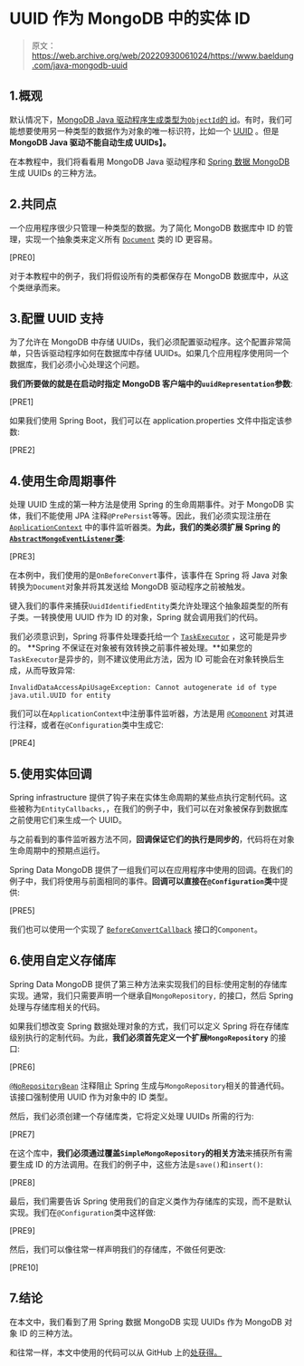 # UUID 作为 MongoDB 中的实体 ID

> 原文：<https://web.archive.org/web/20220930061024/https://www.baeldung.com/java-mongodb-uuid>

## 1.概观

默认情况下，[MongoDB Java 驱动程序生成类型为`ObjectId`的 id](/web/20220814185514/https://www.baeldung.com/java-mongodb-last-inserted-id "Get Last Inserted Document ID in MongoDB With Java Driver")。有时，我们可能想要使用另一种类型的数据作为对象的唯一标识符，比如一个 [UUID](/web/20220814185514/https://www.baeldung.com/java-uuid) 。但是**MongoDB Java 驱动不能自动生成 UUIDs】。**

在本教程中，我们将看看用 MongoDB Java 驱动程序和 [Spring 数据 MongoDB](/web/20220814185514/https://www.baeldung.com/spring-data-mongodb-guide) 生成 UUIDs 的三种方法。

## 2.共同点

一个应用程序很少只管理一种类型的数据。为了简化 MongoDB 数据库中 ID 的管理，实现一个抽象类来定义所有 [`Document`](https://web.archive.org/web/20220814185514/https://www.mongodb.com/docs/manual/core/document/) 类的 ID 更容易。

[PRE0]

对于本教程中的例子，我们将假设所有的类都保存在 MongoDB 数据库中，从这个类继承而来。

## 3.配置 UUID 支持

为了允许在 MongoDB 中存储 UUIDs，我们必须配置驱动程序。这个配置非常简单，只告诉驱动程序如何在数据库中存储 UUIDs。如果几个应用程序使用同一个数据库，我们必须小心处理这个问题。

**我们所要做的就是在启动时指定 MongoDB 客户端中的`uuidRepresentation`参数**:

[PRE1]

如果我们使用 Spring Boot，我们可以在 application.properties 文件中指定该参数:

[PRE2]

## 4.使用生命周期事件

处理 UUID 生成的第一种方法是使用 Spring 的生命周期事件。对于 MongoDB 实体，我们不能使用 JPA 注释`@PrePersist`等等。因此，我们必须实现注册在 [`ApplicationContext`](/web/20220814185514/https://www.baeldung.com/spring-application-context) 中的事件监听器类。**为此，我们的类必须扩展 Spring 的 [`AbstractMongoEventListener`类](https://web.archive.org/web/20220814185514/https://docs.spring.io/spring-data/mongodb/docs/current/api/org/springframework/data/mongodb/core/mapping/event/AbstractMongoEventListener.html)**:

[PRE3]

在本例中，我们使用的是`OnBeforeConvert`事件，该事件在 Spring 将 Java 对象转换为`Document`对象并将其发送给 MongoDB 驱动程序之前被触发。

键入我们的事件来捕获`UuidIdentifiedEntity`类允许处理这个抽象超类型的所有子类。一转换使用 UUID 作为 ID 的对象，Spring 就会调用我们的代码。

我们必须意识到，Spring 将事件处理委托给一个 [`TaskExecutor`](https://web.archive.org/web/20220814185514/https://docs.spring.io/spring-framework/docs/current/javadoc-api/org/springframework/core/task/TaskExecutor.html) ，这可能是异步的。 **Spring 不保证在对象被有效转换之前事件被处理。**如果您的`TaskExecutor`是异步的，则不建议使用此方法，因为 ID 可能会在对象转换后生成，从而导致异常:

`InvalidDataAccessApiUsageException: Cannot autogenerate id of type java.util.UUID for entity`

我们可以在`ApplicationContext`中注册事件监听器，方法是用 [`@Component`](/web/20220814185514/https://www.baeldung.com/spring-component-annotation) 对其进行注释，或者在`@Configuration`类中生成它:

[PRE4]

## 5.使用实体回调

Spring infrastructure 提供了钩子来在实体生命周期的某些点执行定制代码。这些被称为`EntityCallbacks,`，在我们的例子中，我们可以在对象被保存到数据库之前使用它们来生成一个 UUID。

与之前看到的事件监听器方法不同，**回调保证它们的执行是同步的**，代码将在对象生命周期中的预期点运行。

Spring Data MongoDB 提供了一组我们可以在应用程序中使用的回调。在我们的例子中，我们将使用与前面相同的事件。**回调可以直接在`@Configuration`类**中提供:

[PRE5]

我们也可以使用一个实现了 [`BeforeConvertCallback`](https://web.archive.org/web/20220814185514/https://docs.spring.io/spring-data/mongodb/docs/current/api/org/springframework/data/mongodb/core/mapping/event/BeforeConvertCallback.html) 接口的`Component`。

## 6.使用自定义存储库

Spring Data MongoDB 提供了第三种方法来实现我们的目标:使用定制的存储库实现。通常，我们只需要声明一个继承自`MongoRepository,` 的接口，然后 Spring 处理与存储库相关的代码。

如果我们想改变 Spring 数据处理对象的方式，我们可以定义 Spring 将在存储库级别执行的定制代码。为此，**我们必须首先定义一个扩展`MongoRepository`** 的接口:

[PRE6]

[`@NoRepositoryBean`](/web/20220814185514/https://www.baeldung.com/spring-data-annotations) 注释阻止 Spring 生成与`MongoRepository`相关的普通代码。该接口强制使用 UUID 作为对象中的 ID 类型。

然后，我们必须创建一个存储库类，它将定义处理 UUIDs 所需的行为:

[PRE7]

在这个库中，**我们必须通过覆盖`SimpleMongoRepository`的相关方法**来捕获所有需要生成 ID 的方法调用。在我们的例子中，这些方法是`save()`和`insert()`:

[PRE8]

最后，我们需要告诉 Spring 使用我们的自定义类作为存储库的实现，而不是默认实现。我们在`@Configuration`类中这样做:

[PRE9]

然后，我们可以像往常一样声明我们的存储库，不做任何更改:

[PRE10]

## 7.结论

在本文中，我们看到了用 Spring 数据 MongoDB 实现 UUIDs 作为 MongoDB 对象 ID 的三种方法。

和往常一样，本文中使用的代码可以从 GitHub 上的[处获得。](https://web.archive.org/web/20220814185514/https://github.com/eugenp/tutorials/tree/master/persistence-modules/spring-data-mongodb)